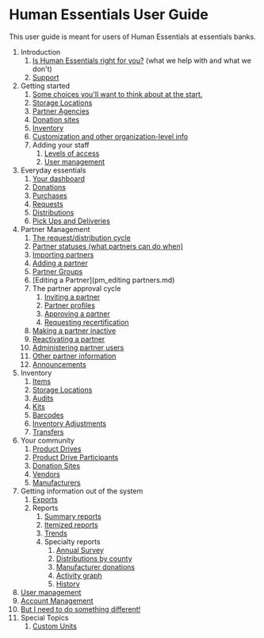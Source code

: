 # Human Essentials User Guide
This user guide is meant for users of Human Essentials at essentials banks.  

1. Introduction
   1. [Is Human Essentials right for you?](intro_i.md) (what we help with and what we don't)
   2. [Support](intro_ii.md) 
2. Getting started
   1. [Some choices you'll want to think about at the start. ](getting_started_choices.md)
   2. [Storage Locations](getting_started_storage_locations.md)
   3. [Partner Agencies](getting_started_partners.md)
   4. [Donation sites](getting_started_donation_sites.md)
   5. [Inventory](getting_started_inventory.md)
   6. [Customization and other organization-level info](getting_started_customization.md)
   7. Adding your staff
      1. [Levels of access](getting_started_access_levels.md)
      2. [User management](getting_started_user_management.md)
3. Everyday essentials 
   1. [Your dashboard](essentials_dashboard.md)
   2. [Donations](essentials_donations.md)
   3. [Purchases](essentials_purchases.md)
   4. [Requests](essentials_requests.md)
   5. [Distributions](essentials_distributions.md)
   6. [Pick Ups and Deliveries](essentials_pick_ups.md)
4. Partner Management
   1. [The request/distribution cycle](pm_request_distribution_cycle.md)
   2. [Partner statuses (what partners can do when)](pm_partner_statuses.md)
   3. [Importing partners](pm_importing_partners.md)
   4. [Adding a partner](pm_adding_a_partner.md)
   5. [Partner Groups](pm_partner_groups.md)
   6. [Editing a Partner](pm_editing partners.md)
   7. The partner approval cycle 
      1. [Inviting a partner](pm_inviting_a_partner.md) 
      2. [Partner profiles](pm_partner_profiles.md) 
      3. [Approving a partner](pm_approving_a_partner.md)
      4. [Requesting recertification](pm_requesting_recertification.md)
   8. [Making a partner inactive](pm_making_a_partner_inactive.md)
   9. [Reactivating a partner](pm_parter_reactivation.md)
   10. [Administering partner users](pm_partner_user_admin.md)
   11. [Other partner information](pm_other_information.md)
   12. [Announcements](pm_announcements.md)
5. Inventory 
   1. [Items](inventory_items.md)
   2. [Storage Locations](inventory_storage_locations.md)
   2. [Audits](inventory_audits.md)
   3. [Kits](inventory_kits.md)
   4. [Barcodes](inventory_barcodes.md)
   5. [Inventory Adjustments](inventory_barcodes.md)
   6. [Transfers](inventory_transfers.md)
6. Your community
   1. [Product Drives](community_product_drives.md)
   2. [Product Drive Participants](community_product_drive_participants.md)
   2. [Donation Sites](community_donation_sites.md)
   3. [Vendors](community_vendors.md)
   4. [Manufacturers](community_manufacturers.md)
7. Getting information out of the system
   1. [Exports](exports.md)
   2. Reports
      1. [Summary reports](reports_summary_reports.md)
      2. [Itemized reports](reports_itemized_reports.md)
      3. [Trends](reports_trends.md)
      4. Specialty reports
         1. [Annual Survey](reports_annual_survey.md)
         2. [Distributions by county](reports_distribution_by_county.md)
         3. [Manufacturer donations](reports_manufacturers_donations.md)
         4. [Activity graph](reports_activity_graph.md)
         5. [History](reports_history.md)
8. [User management](user_management.md)
9. [Account Management](account_management.md)
10. [But I need to do something different!](asking_for_changes.md)
11. Special Topics
    1. [Custom Units](special_custom_units.md)

